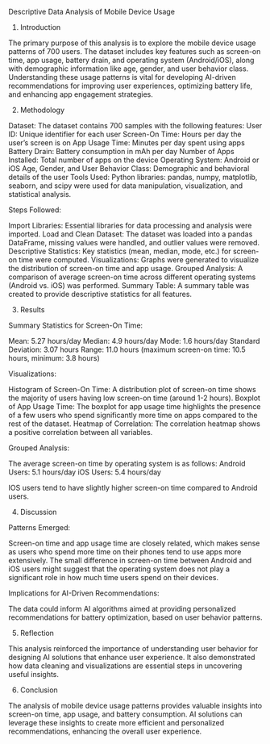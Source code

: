 Descriptive Data Analysis of Mobile Device Usage

1. Introduction

The primary purpose of this analysis is to explore the mobile device usage patterns of 700 users. 
The dataset includes key features such as screen-on time, app usage, battery drain, and operating system (Android/iOS), 
along with demographic information like age, gender, and user behavior class. 
Understanding these usage patterns is vital for developing AI-driven recommendations for improving user experiences, optimizing battery life, and enhancing app engagement strategies.

2. Methodology

Dataset: The dataset contains 700 samples with the following features:
User ID: Unique identifier for each user
Screen-On Time: Hours per day the user’s screen is on
App Usage Time: Minutes per day spent using apps
Battery Drain: Battery consumption in mAh per day
Number of Apps Installed: Total number of apps on the device
Operating System: Android or iOS
Age, Gender, and User Behavior Class: Demographic and behavioral details of the user
Tools Used: Python libraries: pandas, numpy, matplotlib, seaborn, and scipy were used for data manipulation, visualization, and statistical analysis.

Steps Followed:

Import Libraries: Essential libraries for data processing and analysis were imported.
Load and Clean Dataset: The dataset was loaded into a pandas DataFrame, missing values were handled, and outlier values were removed.
Descriptive Statistics: Key statistics (mean, median, mode, etc.) for screen-on time were computed.
Visualizations: Graphs were generated to visualize the distribution of screen-on time and app usage.
Grouped Analysis: A comparison of average screen-on time across different operating systems (Android vs. iOS) was performed.
Summary Table: A summary table was created to provide descriptive statistics for all features.

3. Results

Summary Statistics for Screen-On Time:

Mean: 5.27 hours/day
Median: 4.9 hours/day
Mode: 1.6 hours/day
Standard Deviation: 3.07 hours
Range: 11.0 hours (maximum screen-on time: 10.5 hours, minimum: 3.8 hours)

Visualizations:

Histogram of Screen-On Time: A distribution plot of screen-on time shows the majority of users having low screen-on time (around 1-2 hours).
Boxplot of App Usage Time: The boxplot for app usage time highlights the presence of a few users who spend significantly more time on apps compared to the rest of the dataset.
Heatmap of Correlation: The correlation heatmap shows a positive correlation between all variables.

Grouped Analysis:

The average screen-on time by operating system is as follows:
Android Users: 5.1 hours/day
iOS Users: 5.4 hours/day

IOS users tend to have slightly higher screen-on time compared to Android users.

4. Discussion

Patterns Emerged:

Screen-on time and app usage time are closely related, which makes sense as users who spend more time on their phones tend to use apps more extensively.
The small difference in screen-on time between Android and iOS users might suggest that the operating system does not play a significant role in how much time users spend on their devices.

Implications for AI-Driven Recommendations:

The data could inform AI algorithms aimed at providing personalized recommendations for battery optimization, based on user behavior patterns.

5. Reflection

This analysis reinforced the importance of understanding user behavior for designing AI solutions that enhance user experience. 
It also demonstrated how data cleaning and visualizations are essential steps in uncovering useful insights. 

6. Conclusion

The analysis of mobile device usage patterns provides valuable insights into screen-on time, app usage, and battery consumption. 
AI solutions can leverage these insights to create more efficient and personalized recommendations, enhancing the overall user experience.